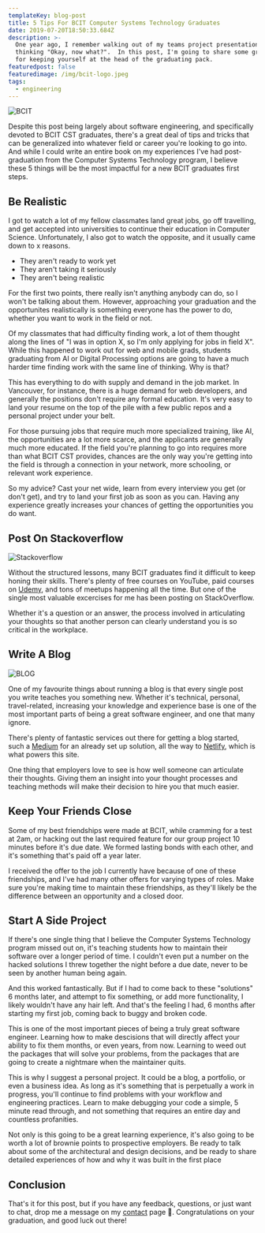 ```yaml
---
templateKey: blog-post
title: 5 Tips For BCIT Computer Systems Technology Graduates
date: 2019-07-20T18:50:33.684Z
description: >-
  One year ago, I remember walking out of my teams project presentation and
  thinking "Okay, now what?".  In this post, I'm going to share some great tips
  for keeping yourself at the head of the graduating pack.
featuredpost: false
featuredimage: /img/bcit-logo.jpeg
tags:
  - engineering
---
```

![BCIT](/img/bcit-logo.jpeg "BCIT")

Despite this post being largely about software engineering, and specifically devoted to BCIT CST graduates, there's a great deal of tips and tricks that can be generalized into whatever field or career you're looking to go into.  And while I could write an entire book on my experiences I've had post-graduation from the Computer Systems Technology program, I believe these 5 things will be the most impactful for a new BCIT graduates first steps.

## Be Realistic

I got to watch a lot of my fellow classmates land great jobs, go off travelling, and get accepted into universities to continue their education in Computer Science.  Unfortunately, I also got to watch the opposite, and it usually came down to x reasons.

* They aren't ready to work yet
* They aren't taking it seriously
* They aren't being realistic

For the first two points, there really isn't anything anybody can do, so I won't be talking about them.  However, approaching your graduation and the opportunites realistically is something everyone has the power to do, whether you want to work in the field or not.

Of my classmates that had difficulty finding work, a lot of them thought along the lines of "I was in option X, so I'm only applying for jobs in field X".  While this happened to work out for web and mobile grads, students graduating from AI or Digital Processing options are going to have a much harder time finding work with the same line of thinking.  Why is that?

This has everything to do with supply and demand in the job market.  In Vancouver, for instance, there is a huge demand for web developers, and generally the positions don't require any formal education.  It's very easy to land your resume on the top of the pile with a few public repos and a personal project under your belt.

For those pursuing jobs that require much more specialized training, like AI, the opportunities are a lot more scarce, and the applicants are generally much more educated.  If the field you're planning to go into requires more than what BCIT CST provides, chances are the only way you're getting into the field is through a connection in your network, more schooling, or relevant work experience.

So my advice?  Cast your net wide, learn from every interview you get (or don't get), and try to land your first job as soon as you can.  Having any experience greatly increases your chances of getting the opportunities you do want.

## Post On Stackoverflow

![Stackoverflow](/img/stackoverflow-logo-700x467.png "Stackoverflow")

Without the structured lessons, many BCIT graduates find it difficult to keep honing their skills.  There's plenty of free courses on YouTube, paid courses on [Udemy](https://www.udemy.com), and tons of meetups happening all the time.  But one of the single most valuable excercises for me has been posting on StackOverflow.

Whether it's a question or an answer, the process involved in articulating your thoughts so that another person can clearly understand you is so critical in the workplace.  

## Write A Blog

![BLOG](/img/blog-606684_640.png "BLOG")

One of my favourite things about running a blog is that every single post you write teaches you something new.  Whether it's technical, personal, travel-related, increasing your knowledge and experience base is one of the most important parts of being a great software engineer, and one that many ignore.

There's plenty of fantastic services out there for getting a blog started, such a [Medium](https://medium.com) for an already set up solution, all the way to [Netlify](https://www.netlify.com), which is what powers this site.

One thing that employers love to see is how well someone can articulate their thoughts.  Giving them an insight into your thought processes and teaching methods will make their decision to hire you that much easier.

## Keep Your Friends Close

Some of my best friendships were made at BCIT, while cramming for a test at 2am, or hacking out the last required feature for our group project 10 minutes before it's due date.  We formed lasting bonds with each other, and it's something that's paid off a year later.  

I received the offer to the job I currently have because of one of these friendships, and I've had many other offers for varying types of roles.  Make sure you're making time to maintain these friendships, as they'll likely be the difference between an opportunity and a closed door.

## Start A Side Project

If there's one single thing that I believe the Computer Systems Technology program missed out on, it's teaching students how to maintain their software over a longer period of time.  I couldn't even put a number on the hacked solutions I threw together the night before a due date, never to be seen by another human being again.

And this worked fantastically.  But if I had to come back to these "solutions" 6 months later, and attempt to fix something, or add more functionality, I likely wouldn't have any hair left.  And that's the feeling I had, 6 months after starting my first job, coming back to buggy and broken code.

This is one of the most important pieces of being a truly great software engineer.  Learning how to make descisions that will directly affect your ability to fix them months, or even years, from now.  Learning to weed out the packages that will solve your problems, from the packages that are going to create a nightmare when the maintainer quits.

This is why I suggest a personal project.  It could be a blog, a portfolio, or even a business idea.  As long as it's something that is perpetually a work in progress, you'll continue to find problems with your workflow and engineering practices.  Learn to make debugging your code a simple, 5 minute read through, and not something that requires an entire day and countless profanities.

Not only is this going to be a great learning experience, it's also going to be worth a lot of brownie points to prospective employers.  Be ready to talk about some of the architectural and design decisions, and be ready to share detailed experiences of how and why it was built in the first place

## Conclusion

That's it for this post, but if you have any feedback, questions, or just want to chat, drop me a message on my [contact](/contact) page 🙏.  Congratulations on your graduation, and good luck out there!
